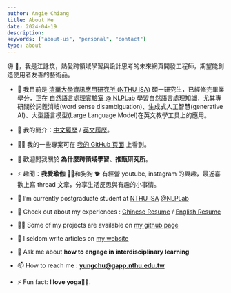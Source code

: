 ```yaml
---
author: Angie Chiang
title: About Me
date: 2024-04-19
description:
keywords: ["about-us", "personal", "contact"]
type: about
---
```


嗨 👋，我是江詠筑，熱愛跨領域學習與設計思考的未來網頁開發工程師，期望能創造使用者友善的藝術品。

- 🌱 我目前是 [清華大學資訊應用研究所 (NTHU ISA)](https://isa.site.nthu.edu.tw) 碩一研究生，已經修完畢業學分，正在 [自然語言處理實驗室 @ NLPLab](http://www.nlplab.cc) 學習自然語言處理知識，尤其專研關於詞義消岐(word sense disambiguation)、生成式人工智慧(generative AI)、大型語言模型(Large Language Model)在英文教學工具上的應用。

- 📄 我的簡介：[中文履歷](https://docs.google.com/document/d/1_pO1MJMC2__iarKsbvPb7G_iJeS3CJojkonQelAuQrI/edit?usp=sharing) / [英文履歷](https://docs.google.com/document/d/1sF_a3PMl_xfzvFeefmizUUD6As6yYLmRStVQRnXXhlo/edit?usp=sharing)。

- 👨‍💻 我的一些專案可在 [我的 GitHub 頁面](https://github.com/imyungchu?tab=repositories) 上看到。

- 💬 歡迎問我關於 **為什麼跨領域學習、推甄研究所**。

- ⚡ 趣聞：**我愛瑜伽 🧘‍♀️**和狗狗 🐕 有經營 youtube, instagram 的興趣，最近喜歡上寫 thread 文章，分享生活反思與有趣的小事情。

- 🌱 I’m currently postgraduate student at [NTHU ISA](https://isa.site.nthu.edu.tw) [@NLPLab](http://www.nlplab.cc)

- 📄 Check out about my experiences : [Chinese Resume](https://docs.google.com/document/d/1_pO1MJMC2__iarKsbvPb7G_iJeS3CJojkonQelAuQrI/edit?usp=sharing) / [English Resume](https://docs.google.com/document/d/1sF_a3PMl_xfzvFeefmizUUD6As6yYLmRStVQRnXXhlo/edit?usp=sharing)

- 👨‍💻 Some of my projects are available on [my github page](https://github.com/imyungchu?tab=repositories)

- 📝 I seldom write articles on [my website](https://imyungchu.github.io/)

- 💬 Ask me about **how to engage in interdisciplinary learning**

- 📫 How to reach me : **yungchu@gapp.nthu.edu.tw**

- ⚡ Fun fact: **I love yoga🧘‍♀️**.
